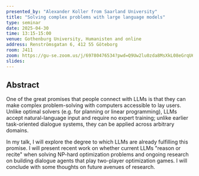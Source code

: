 ```yaml
---
presented_by: "Alexander Koller from Saarland University"
title: "Solving complex problems with large language models"
type: seminar
date: 2025-04-30
time: 13:15-15:00
venue: Gothenburg University, Humanisten and online
address: Renströmsgatan 6, 412 55 Göteborg
room: J411
zoom: https://gu-se.zoom.us/j/69780476534?pwd=Q9Uw2lu0zda8MsXkL08eGrqU64DMpp.1
slides:
---
```


## Abstract

One of the great promises that people connect with LLMs is that they can make complex problem-solving with computers accessible to lay users. Unlike optimal solvers (e.g. for planning or linear programming), LLMs accept natural-language input and require no expert training; unlike earlier task-oriented dialogue systems, they can be applied across arbitrary domains.

In my talk, I will explore the degree to which LLMs are already fulfilling this promise. I will present recent work on whether current LLMs "reason or recite" when solving NP-hard optimization problems and ongoing research on building dialogue agents that play two-player optimization games. I will conclude with some thoughts on future avenues of research.

